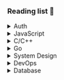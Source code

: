 ### Reading list 📖

<details>
<summary>Auth</summary>

* [Blog - JWT is a bad default](https://evertpot.com/jwt-is-a-bad-default/)
* [OAuth 2.0 Authorization Flow Explained with Flow Charts](https://stack-auth.com/blog/oauth-from-first-principles)

</details>

<details>
<summary>JavaScript</summary>

* [Book - YDKJS](https://github.com/getify/You-Dont-Know-JS)
* [Book - Deep JavaScript](https://exploringjs.com/deep-js/toc.html)
* [Typescript cheatsheets](https://github.com/typescript-cheatsheets)
* [Typescipt Module Resolution](https://www.typescriptlang.org/docs/handbook/module-resolution.html)
* [RxJs Error Handling](https://blog.angular-university.io/rxjs-error-handling/)
* [JavaScript Typed Array](https://developer.mozilla.org/en-US/docs/Web/JavaScript/Typed_arrays)

</details>

<details>

<summary>C/C++</summary>

* [Headers and Includes: Why and How](http://www.cplusplus.com/forum/articles/10627/)

</details>

<details>
  
<summary>Go</summary>

* [Understanding Go Interfaces](https://www.youtube.com/watch?v=F4wUrj6pmSI&feature=share&ab_channel=AstaXie)
* [Go package](https://medium.com/rungo/everything-you-need-to-know-about-packages-in-go-b8bac62b74cc)
* [Go module](https://medium.com/rungo/anatomy-of-modules-in-go-c8274d215c16)
* [Google I/O Slides: Go testing techniques](https://talks.golang.org/2014/testing.slide#1)

</details>

<details>
  
<summary>System Design</summary>

* [Nginx blog - Introduction to Microservices](https://www.nginx.com/blog/introduction-to-microservices/)
* [Book - The Art of Scalability](http://theartofscalability.com/)
* [Advanced Container Concepts - Julian Friedman](https://www.youtube.com/watch?v=nTdurlJfDEI&ab_channel=CloudFoundry)
* [Book - Design Patterns: Elements of Reusable Object-Oriented Software](http://www.uml.org.cn/c++/pdf/designpatterns.pdf)
* [Mocks Aren't Stubs](https://martinfowler.com/articles/mocksArentStubs.html)
* RabbitMQ vs Kafka [1](https://betterprogramming.pub/rabbitmq-vs-kafka-1ef22a041793) [2](https://betterprogramming.pub/rabbitmq-vs-kafka-1779b5b70c41)
* [Stateful and Stateless Authentication](https://medium.com/@kennch/stateful-and-stateless-authentication-10aa3e3d4986)
* [Facebook and Memcache](https://www.youtube.com/watch?v=UH7wkvcf0ys&ab_channel=FacebookDevelopers)

</details>

<details>

<summary>DevOps</summary>

* [Docker best practices with Node.js](https://dev.to/nodepractices/docker-best-practices-with-node-js-4ln4)
* [Azure AKS with APIM](https://docs.microsoft.com/en-us/azure/api-management/api-management-kubernetes)
* [K8S - Distribute Credentials Securely Using Secrets](https://kubernetes.io/docs/tasks/inject-data-application/distribute-credentials-secure/)

</details>

<details>
  
<summary>Database</summary>

* [About Pool Sizing](https://github.com/brettwooldridge/HikariCP/wiki/About-Pool-Sizing)

</details>
